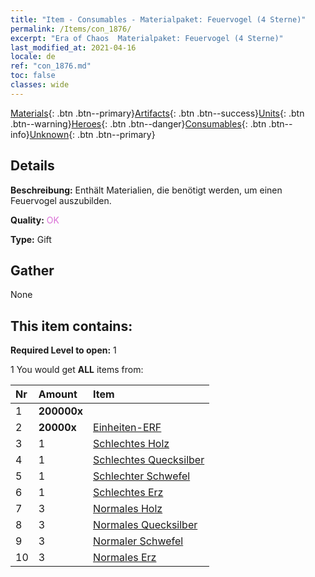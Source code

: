 ```yaml
---
title: "Item - Consumables - Materialpaket: Feuervogel (4 Sterne)"
permalink: /Items/con_1876/
excerpt: "Era of Chaos  Materialpaket: Feuervogel (4 Sterne)"
last_modified_at: 2021-04-16
locale: de
ref: "con_1876.md"
toc: false
classes: wide
---
```

 [Materials](/de/Items/){: .btn .btn--primary}[Artifacts](/de/Items/Artifacts/){: .btn .btn--success}[Units](/de/Items/Units/){: .btn .btn--warning}[Heroes](/de/Items/Heroes/){: .btn .btn--danger}[Consumables](/de/Items/Consumables/){: .btn .btn--info}[Unknown](/de/Items/Unknown/){: .btn .btn--primary}

## Details
 **Beschreibung:** Enthält Materialien, die benötigt werden, um einen Feuervogel auszubilden.

 **Quality:** <span style="color: #DA70D6">OK</span>

 **Type:** Gift

## Gather

  None

## This item contains:

 **Required Level to open:** 1

 1 You would get **ALL** items  from:

  | Nr | Amount |     Item    |
  |:---|:-------|:------------|
  | 1 |  **200000x** | <i class="fas fa-coins"/> |  | 
  | 2 |  **20000x** | [Einheiten-ERF](/de/Items/con_902/) |  | 
  | 3 | 1 | [Schlechtes Holz](/de/Items/mat_1/) |  | 
  | 4 | 1 | [Schlechtes Quecksilber](/de/Items/mat_2/) |  | 
  | 5 | 1 | [Schlechter Schwefel](/de/Items/mat_3/) |  | 
  | 6 | 1 | [Schlechtes Erz](/de/Items/mat_1/) |  | 
  | 7 | 3 | [Normales Holz](/de/Items/mat_7/) |  | 
  | 8 | 3 | [Normales Quecksilber](/de/Items/mat_8/) |  | 
  | 9 | 3 | [Normaler Schwefel](/de/Items/mat_9/) |  | 
  | 10 | 3 | [Normales Erz](/de/Items/mat_6/) |  | 
